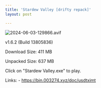 ```yaml
---
title: 'Stardew Valley [drifty repack]'
layout: post

---
```

![2024-06-03-129866.avif](https://driftywinds.github.io/drifty_repacks/assets/2024-06-03-129866.avif)

v1.6.2 (Build 13805836) 

Download Size: 411 MB

Unpacked Size: 637 MB

Click on "Stardew Valley.exe" to play.

Links: - https://bin.003274.xyz/doc/usdtximt
